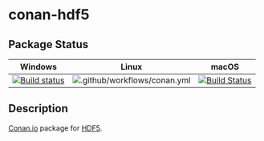 # conan-hdf5

## Package Status

| Windows | Linux | macOS |
|:-------:|:-----:|:-----:|
|[![Build status](https://ci.appveyor.com/api/projects/status/n2hxdu7ayrkp90sb/branch/testing%2F1.12.0?svg=true)](https://ci.appveyor.com/project/SpaceIm/conan-hdf5)|![.github/workflows/conan.yml](https://github.com/SpaceIm/conan-hdf5/workflows/.github/workflows/conan.yml/badge.svg?branch=testing%2F1.12.0)|[![Build Status](https://travis-ci.com/SpaceIm/conan-hdf5.svg?branch=testing%2F1.12.0)](https://travis-ci.com/SpaceIm/conan-hdf5)|

## Description

[Conan.io](https://conan.io) package for [HDF5](https://portal.hdfgroup.org/display/HDF5/HDF5).
